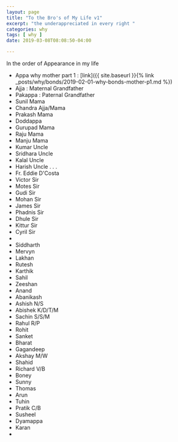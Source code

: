 ```yaml
---
layout: page
title: "To the Bro's of My Life v1"
excerpt: "the underappreciated in every right "
categories: why
tags: [ why ]
date: 2019-03-08T08:08:50-04:00

---
```



In the order of Appearance in my life

* Appa
  why mother part 1 : [link]({{ site.baseurl }}{% link _posts/why/bonds/2019-02-01-why-bonds-mother-p1.md %})
* Ajja : Maternal Grandfather
* Pakappa : Paternal Grandfather
* Sunil Mama
* Chandra Ajja/Mama
* Prakash Mama
* Doddappa
* Gurupad Mama
* Raju Mama
* Manju Mama
* Kumar Uncle
* Sridhara Uncle
* Kalal Uncle
* Harish Uncle
.
.
.
* Fr. Eddie D'Costa
* Victor Sir
* Motes Sir
* Gudi Sir
* Mohan Sir
* James Sir
* Phadnis Sir
* Dhule Sir
* Kittur Sir
* Cyril Sir
*
* Siddharth
* Mervyn
* Lakhan
* Rutesh
* Karthik
* Sahil
* Zeeshan
* Anand
* Abanikash
* Ashish N/S
* Abishek K/D/T/M
* Sachin S/S/M
* Rahul R/P
* Rohit
* Sanket
* Bharat
* Gagandeep
* Akshay M/W
* Shahid
* Richard V/B
* Boney
* Sunny
* Thomas
* Arun
* Tuhin
* Pratik C/B
* Susheel
* Dyamappa
* Karan
*
